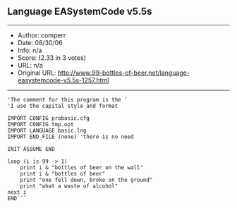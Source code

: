 
## Language EASystemCode v5.5s ##
---
- Author: comperr
- Date: 08/30/06
- Info: n/a
- Score:  (2.33 in 3 votes)
- URL: n/a
- Original URL: http://www.99-bottles-of-beer.net/language-easystemcode-v5.5s-1257.html
---

```COMMENT '
'The comment for this program is the '
'I use the capital style and format

IMPORT CONFIG probasic.cfg
IMPORT CONFIG tmp.opt
IMPORT LANGUAGE basic.lng
IMPORT END_FILE (none) 'there is no need
		
INIT ASSUME END

loop (i is 99 -> 1)
	print i & "bottles of beer on the wall"
	print i & "bottles of beer"
	print "one fell down, broke on the ground"
	print "what a waste of alcohol"
next i
END```